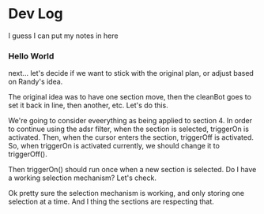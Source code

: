 
# Dev Log

I guess I can put my notes in here
### Hello World

next...
let's decide if we want to stick with the original plan,
or adjust based on Randy's idea.

The original idea was to have one section move, 
then the cleanBot goes to set it back in line,
then another,
etc. Let's do this.


We're going to consider eveerything as being applied to section 4.
In order to continue using the adsr filter,
when the section is selected, triggerOn is activated.
Then, when the cursor enters the section,
triggerOff is activated.
So, when triggerOn is activated currently,
we should change it to triggerOff().

Then triggerOn() should run once when a new section is selected.
Do I have a working selection mechanism? Let's check.

Ok pretty sure the selection mechanism is working, and only storing one selection at a time.
And I thing the sections are respecting that.
